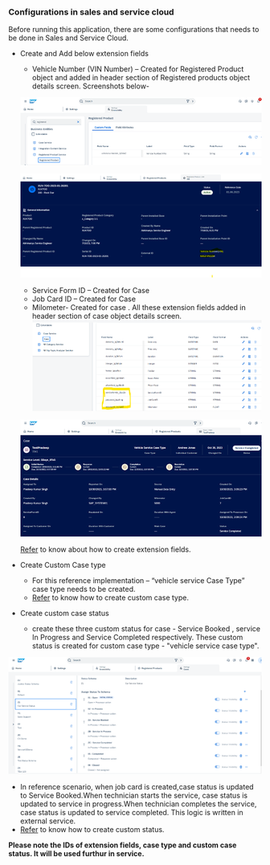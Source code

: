 ### Configurations in sales and service cloud
Before running this application, there are some configurations that needs to be done in Sales and Service Cloud.
* Create and Add below extension fields
   * Vehicle Number (VIN Number) – Created for Registered Product object and added in header section of Registered products object details screen. Screenshots below-

   ![Case ExtensionField ](../Images/SSC1.png "Case fields") 

   ![Case ExtensionField ](../Images/SSC2.png "Case fields")

   *  Service Form ID – Created for Case
   * Job Card ID – Created for Case
   * Milometer- Created for case . All these extension fields added in header section of case object details screen.
   ![Case ExtensionField ](../Images/SSC3.png "Case fields")

   ![Case ExtensionField ](../Images/SSC4.png "Case fields") 

  [Refer](https://help.sap.com/docs/CX_NG_SALES/ea5ff8b9460a43cb8765a3c07d3421fe/d3bdfac0c6b141c0bac27408c3ed159f.html?locale=en-US&q=create%20extension%20fields%20in%20sales%20and%20service%20cloud%20verion%202) to know about how to create extension fields.
* Create Custom Case type
  * For this reference implementation – “vehicle service Case Type” case type needs to be created.
  * [Refer](https://help.sap.com/docs/CX_NG_SVC/56436b4e8fa84dc8b4408c7795a012c4/016d3122e3d347feb329a3523b537ff3.html?locale=en-US&q=case%20type) to know how to create custom case type.
* Create custom case status
  * create these three custom status for case - Service Booked , service In Progress and Service Completed respectively. These custom status is created for custom case type - "vehicle service case type".

![Case ExtensionField ](../Images/SSC5.png "Case fields") 

  * In reference scenario, when job card is created,case status is updated to Service Booked.When technician starts the service, case status is updated to service in progress.When technician completes the service, case status is updated to service completed. This logic is written in external service.
  * [Refer](https://help.sap.com/docs/CX_NG_SVC/56436b4e8fa84dc8b4408c7795a012c4/be263fba54584ed6af0a670b4bfaafc2.html?locale=en-US&q=case%20status) to know how to create custom status.

**Please note the IDs of extension fields, case type and custom case status. It will be used furthur in service.**